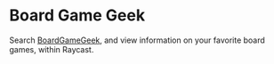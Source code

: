 # Board Game Geek

Search [BoardGameGeek](https://boardgamegeek.com/), and view information on your favorite board games, within Raycast.
